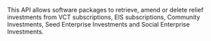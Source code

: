 This API allows software packages to retrieve, amend or delete relief investments from VCT subscriptions, EIS subscriptions, Community Investments, Seed Enterprise Investments and Social Enterprise Investments.
